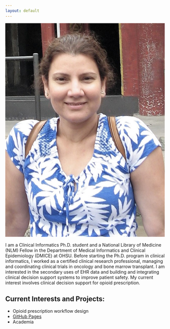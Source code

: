 ```yaml
---
layout: default
---
```


![](images/bio-photo.jpg)

I am a Clinical Informatics Ph.D. student and a National Library of Medicine (NLM) Fellow in the Department of Medical Informatics and Clinical Epidemiology (DMICE) at OHSU. Before starting the Ph.D. program in clinical informatics, I worked as a certified clinical research professional, managing and coordinating clinical trials in oncology and bone marrow transplant. I am interested in the secondary uses of EHR data and building and integrating clinical decision support systems to improve patient safety. My current interest involves clinical decision support for opioid prescription.  

## Current Interests and Projects:

- Opioid prescription workflow design
- [GitHub Pages](http://meenamishra.github.io)
- Academia
